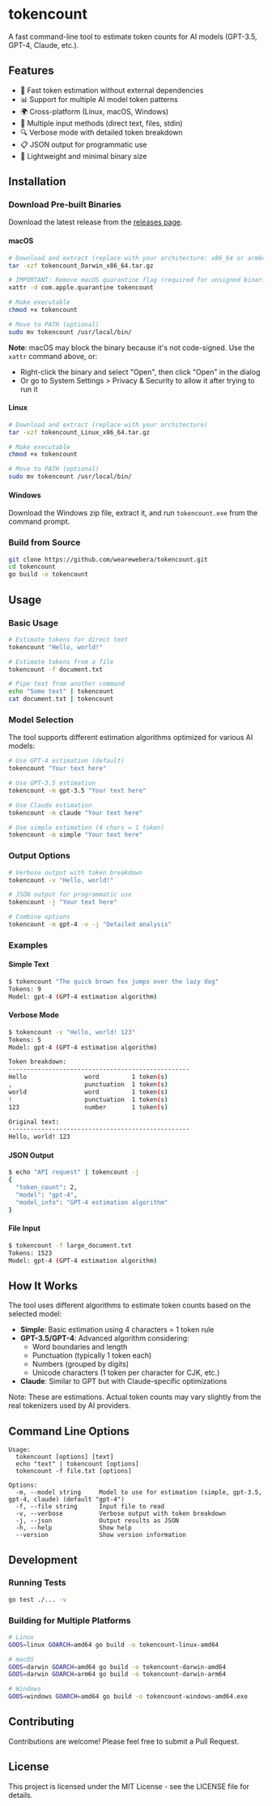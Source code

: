 # tokencount

A fast command-line tool to estimate token counts for AI models (GPT-3.5, GPT-4, Claude, etc.).

## Features

- 🚀 Fast token estimation without external dependencies
- 📊 Support for multiple AI model token patterns
- 🌍 Cross-platform (Linux, macOS, Windows)
- 📝 Multiple input methods (direct text, files, stdin)
- 🔍 Verbose mode with detailed token breakdown
- 📋 JSON output for programmatic use
- 🎯 Lightweight and minimal binary size

## Installation

### Download Pre-built Binaries

Download the latest release from the [releases page](https://github.com/wearewebera/tokencount/releases).

#### macOS
```bash
# Download and extract (replace with your architecture: x86_64 or arm64)
tar -xzf tokencount_Darwin_x86_64.tar.gz

# IMPORTANT: Remove macOS quarantine flag (required for unsigned binaries)
xattr -d com.apple.quarantine tokencount

# Make executable
chmod +x tokencount

# Move to PATH (optional)
sudo mv tokencount /usr/local/bin/
```

**Note**: macOS may block the binary because it's not code-signed. Use the `xattr` command above, or:
- Right-click the binary and select "Open", then click "Open" in the dialog
- Or go to System Settings > Privacy & Security to allow it after trying to run it

#### Linux
```bash
# Download and extract (replace with your architecture)
tar -xzf tokencount_Linux_x86_64.tar.gz

# Make executable
chmod +x tokencount

# Move to PATH (optional)
sudo mv tokencount /usr/local/bin/
```

#### Windows
Download the Windows zip file, extract it, and run `tokencount.exe` from the command prompt.

### Build from Source

```bash
git clone https://github.com/wearewebera/tokencount.git
cd tokencount
go build -o tokencount
```

## Usage

### Basic Usage

```bash
# Estimate tokens for direct text
tokencount "Hello, world!"

# Estimate tokens from a file
tokencount -f document.txt

# Pipe text from another command
echo "Some text" | tokencount
cat document.txt | tokencount
```

### Model Selection

The tool supports different estimation algorithms optimized for various AI models:

```bash
# Use GPT-4 estimation (default)
tokencount "Your text here"

# Use GPT-3.5 estimation
tokencount -m gpt-3.5 "Your text here"

# Use Claude estimation
tokencount -m claude "Your text here"

# Use simple estimation (4 chars = 1 token)
tokencount -m simple "Your text here"
```

### Output Options

```bash
# Verbose output with token breakdown
tokencount -v "Hello, world!"

# JSON output for programmatic use
tokencount -j "Your text here"

# Combine options
tokencount -m gpt-4 -v -j "Detailed analysis"
```

### Examples

#### Simple Text
```bash
$ tokencount "The quick brown fox jumps over the lazy dog"
Tokens: 9
Model: gpt-4 (GPT-4 estimation algorithm)
```

#### Verbose Mode
```bash
$ tokencount -v "Hello, world! 123"
Tokens: 5
Model: gpt-4 (GPT-4 estimation algorithm)

Token breakdown:
--------------------------------------------------
Hello                word         1 token(s)
,                    punctuation  1 token(s)
world                word         1 token(s)
!                    punctuation  1 token(s)
123                  number       1 token(s)

Original text:
--------------------------------------------------
Hello, world! 123
```

#### JSON Output
```bash
$ echo "API request" | tokencount -j
{
  "token_count": 2,
  "model": "gpt-4",
  "model_info": "GPT-4 estimation algorithm"
}
```

#### File Input
```bash
$ tokencount -f large_document.txt
Tokens: 1523
Model: gpt-4 (GPT-4 estimation algorithm)
```

## How It Works

The tool uses different algorithms to estimate token counts based on the selected model:

- **Simple**: Basic estimation using 4 characters = 1 token rule
- **GPT-3.5/GPT-4**: Advanced algorithm considering:
  - Word boundaries and length
  - Punctuation (typically 1 token each)
  - Numbers (grouped by digits)
  - Unicode characters (1 token per character for CJK, etc.)
- **Claude**: Similar to GPT but with Claude-specific optimizations

Note: These are estimations. Actual token counts may vary slightly from the real tokenizers used by AI providers.

## Command Line Options

```
Usage:
  tokencount [options] [text]
  echo "text" | tokencount [options]
  tokencount -f file.txt [options]

Options:
  -m, --model string     Model to use for estimation (simple, gpt-3.5, gpt-4, claude) (default "gpt-4")
  -f, --file string      Input file to read
  -v, --verbose          Verbose output with token breakdown
  -j, --json             Output results as JSON
  -h, --help             Show help
  --version              Show version information
```

## Development

### Running Tests
```bash
go test ./... -v
```

### Building for Multiple Platforms
```bash
# Linux
GOOS=linux GOARCH=amd64 go build -o tokencount-linux-amd64

# macOS
GOOS=darwin GOARCH=amd64 go build -o tokencount-darwin-amd64
GOOS=darwin GOARCH=arm64 go build -o tokencount-darwin-arm64

# Windows
GOOS=windows GOARCH=amd64 go build -o tokencount-windows-amd64.exe
```

## Contributing

Contributions are welcome! Please feel free to submit a Pull Request.

## License

This project is licensed under the MIT License - see the LICENSE file for details.